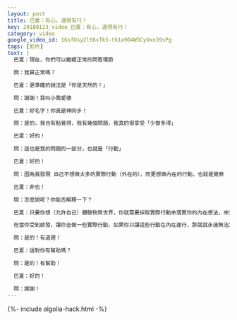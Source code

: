 ```yaml
---
layout: post
title: 巴夏：有心，還得有行！
key: 20180123_video_巴夏：有心，還得有行！
category: video
google_video_id: 1GsfUsy2lt6xTk5-tk1a9O4W3CyUxn39sPg
tags: [影片]
text: |
  巴夏：現在，你們可以繼續正常的問答環節

  問：我算正常嗎？

  巴夏：更準確的說法是「你是天然的！」

  問：謝謝！我叫小喬愛德

  巴夏：好名字！你真是神同步！

  問：是的，我也有點覺得，我有幾個問題，我真的很享受「少做多得」

  巴夏：好的！

  問：這也是我的問題的一部分，也就是「行動」

  巴夏：好的！

  問：因為我發現 自己不想做太多的實際行動（外在的），而更想做內在的行動，也就是覺察

  巴夏：非也！

  問：怎麼說呢？你能否解釋一下？

  巴夏：只要你想（允許自己）體驗物質世界，你就需要採取實際行動來落實你的內在想法，來完成（天堂到人間，內在到外在）這個「回路」，讓能量通過你的行動，流進物質世界中，我並不是說每件事都需要以這樣的方式，因為即使是冥想，在某種程度上講也採取了一定的行動

  但當你受到啟發，讓你去做一些實際行動，如果你只讓這些行動在內在進行，那就就永遠無法完成「將它帶入物質世界」的回路，有道理嗎？

  問：是的！有道理！

  巴夏：這對你有幫助嗎？

  問：是的！有幫助！

  巴夏：好的！

  問：謝謝！
---
```


{%- include algolia-hack.html -%}

